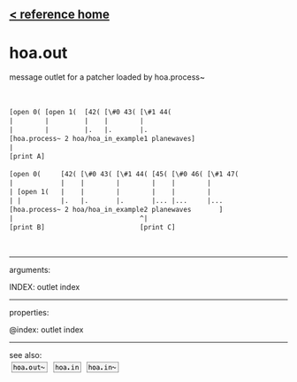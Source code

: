 [< reference home](ceammc_lib.html)
---

# hoa.out


message outlet for a patcher loaded by hoa.process~

```


[open 0( [open 1(  [42( [\#0 43( [\#1 44(
|        |         |    |        |
|        |         |.   |.       |.
[hoa.process~ 2 hoa/hoa_in_example1 planewaves]
|
[print A]

[open 0(     [42( [\#0 43( [\#1 44( [45( [\#0 46( [\#1 47(
|            |    |        |        |    |        |
| [open 1(   |    |        |        |    |        |
| |          |.   |.       |.       |... |...     |...
[hoa.process~ 2 hoa/hoa_in_example2 planewaves       ]
|                                ^|
[print B]                        [print C]

            
```

---
arguments:

INDEX: outlet index<br>

---
properties:

@index: outlet index<br>

---
see also:<br>
[![hoa.out~](img/object_hoa.out~.png)](hoa.out~.html)
[![hoa.in](img/object_hoa.in.png)](hoa.in.html)
[![hoa.in~](img/object_hoa.in~.png)](hoa.in~.html)
